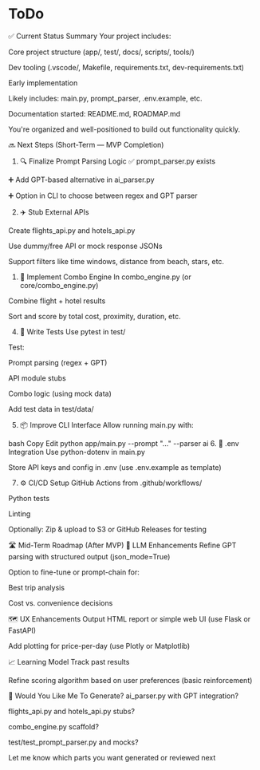 # ToDo

✅ Current Status Summary
Your project includes:

Core project structure (app/, test/, docs/, scripts/, tools/)

Dev tooling (.vscode/, Makefile, requirements.txt, dev-requirements.txt)

Early implementation

Likely includes: main.py, prompt_parser, .env.example, etc.

Documentation started: README.md, ROADMAP.md

You're organized and well-positioned to build out functionality quickly.

🔜 Next Steps (Short-Term — MVP Completion)

1. 🔍 Finalize Prompt Parsing Logic
✅ prompt_parser.py exists

➕ Add GPT-based alternative in ai_parser.py

➕ Option in CLI to choose between regex and GPT parser

2. ✈️ Stub External APIs

Create flights_api.py and hotels_api.py

Use dummy/free API or mock response JSONs

Support filters like time windows, distance from beach, stars, etc.

1. 🔗 Implement Combo Engine
In combo_engine.py (or core/combo_engine.py)

Combine flight + hotel results

Sort and score by total cost, proximity, duration, etc.

4. 🧪 Write Tests
Use pytest in test/

Test:

Prompt parsing (regex + GPT)

API module stubs

Combo logic (using mock data)

Add test data in test/data/

5. 📦 Improve CLI Interface
Allow running main.py with:

bash
Copy
Edit
python app/main.py --prompt "..." --parser ai
6. 🔧 .env Integration
Use python-dotenv in main.py

Store API keys and config in .env (use .env.example as template)

7. ⚙️ CI/CD
Setup GitHub Actions from .github/workflows/

Python tests

Linting

Optionally: Zip & upload to S3 or GitHub Releases for testing

🛣️ Mid-Term Roadmap (After MVP)
🔮 LLM Enhancements
Refine GPT parsing with structured output (json_mode=True)

Option to fine-tune or prompt-chain for:

Best trip analysis

Cost vs. convenience decisions

🗺️ UX Enhancements
Output HTML report or simple web UI (use Flask or FastAPI)

Add plotting for price-per-day (use Plotly or Matplotlib)

📈 Learning Model
Track past results

Refine scoring algorithm based on user preferences (basic reinforcement)

🔧 Would You Like Me To Generate?
ai_parser.py with GPT integration?

flights_api.py and hotels_api.py stubs?

combo_engine.py scaffold?

test/test_prompt_parser.py and mocks?

Let me know which parts you want generated or reviewed next
